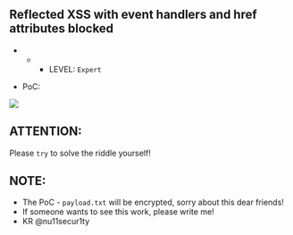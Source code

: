 ## Reflected XSS with event handlers and href attributes blocked

- - - LEVEL: `Expert`

- PoC:

![](https://github.com/nu11secur1ty/PortSwigger-Web-Security-Academy/blob/main/Cross-site-scripting/Lab-25/PoC/Lab-25-Expert-Reflected-XSS-with-event-handlers-and-href-attributes-blocked.gif)

## ATTENTION:
Please `try` to solve the riddle yourself!

## NOTE:
- The PoC - `payload.txt` will be encrypted, sorry about this dear friends! 
- If someone wants to see this work, please write me!
- KR @nu11secur1ty
